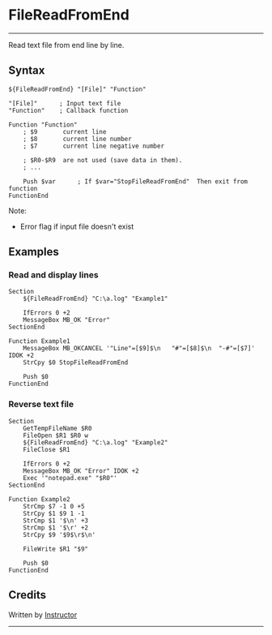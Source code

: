 # FileReadFromEnd

---

Read text file from end line by line.

## Syntax

	${FileReadFromEnd} "[File]" "Function"

	"[File]"      ; Input text file
	"Function"    ; Callback function

	Function "Function"
		; $9       current line
		; $8       current line number
		; $7       current line negative number

		; $R0-$R9  are not used (save data in them).
		; ...

		Push $var      ; If $var="StopFileReadFromEnd"  Then exit from function
	FunctionEnd

Note:

- Error flag if input file doesn't exist

## Examples 

### Read and display lines

	Section
		${FileReadFromEnd} "C:\a.log" "Example1"

		IfErrors 0 +2
		MessageBox MB_OK "Error"
	SectionEnd

	Function Example1
		MessageBox MB_OKCANCEL '"Line"=[$9]$\n   "#"=[$8]$\n  "-#"=[$7]' IDOK +2
		StrCpy $0 StopFileReadFromEnd

		Push $0
	FunctionEnd

### Reverse text file

	Section
		GetTempFileName $R0
		FileOpen $R1 $R0 w
		${FileReadFromEnd} "C:\a.log" "Example2"
		FileClose $R1

		IfErrors 0 +2
		MessageBox MB_OK "Error" IDOK +2
		Exec '"notepad.exe" "$R0"'
	SectionEnd

	Function Example2
		StrCmp $7 -1 0 +5
		StrCpy $1 $9 1 -1
		StrCmp $1 '$\n' +3
		StrCmp $1 '$\r' +2
		StrCpy $9 '$9$\r$\n'

		FileWrite $R1 "$9"

		Push $0
	FunctionEnd

## Credits

Written by [Instructor][1]

---

[1]: http://nsis.sourceforge.net/User:Instructor
